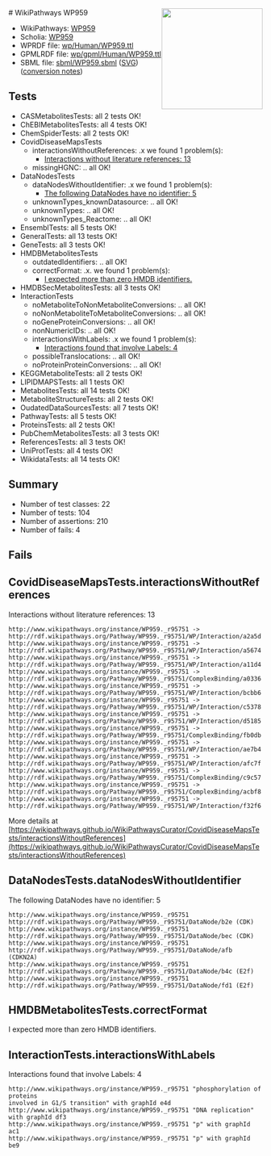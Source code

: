 <img style="float: right; width: 200px" src="../logo.png" />
# WikiPathways WP959

* WikiPathways: [WP959](https://identifiers.org/wikipathways:WP959)
* Scholia: [WP959](https://scholia.toolforge.org/wikipathways/WP959)
* WPRDF file: [wp/Human/WP959.ttl](../wp/Human/WP959.ttl)
* GPMLRDF file: [wp/gpml/Human/WP959.ttl](../wp/gpml/Human/WP959.ttl)
* SBML file: [sbml/WP959.sbml](../sbml/WP959.sbml) ([SVG](../sbml/WP959.svg)) ([conversion notes](../sbml/WP959.txt))

## Tests
* CASMetabolitesTests: all 2 tests OK!
* ChEBIMetabolitesTests: all 4 tests OK!
* ChemSpiderTests: all 2 tests OK!
* CovidDiseaseMapsTests
    * interactionsWithoutReferences: .x we found 1 problem(s):
        * [Interactions without literature references: 13](#9701cce4)
    * missingHGNC: .. all OK!
* DataNodesTests
    * dataNodesWithoutIdentifier: .x we found 1 problem(s):
        * [The following DataNodes have no identifier: 5](#d2d32fa4)
    * unknownTypes_knownDatasource: .. all OK!
    * unknownTypes: .. all OK!
    * unknownTypes_Reactome: .. all OK!
* EnsemblTests: all 5 tests OK!
* GeneralTests: all 13 tests OK!
* GeneTests: all 3 tests OK!
* HMDBMetabolitesTests
    * outdatedIdentifiers: .. all OK!
    * correctFormat: .x. we found 1 problem(s):
        * [I expected more than zero HMDB identifiers.](#ad154c1e)
* HMDBSecMetabolitesTests: all 3 tests OK!
* InteractionTests
    * noMetaboliteToNonMetaboliteConversions: .. all OK!
    * noNonMetaboliteToMetaboliteConversions: .. all OK!
    * noGeneProteinConversions: .. all OK!
    * nonNumericIDs: .. all OK!
    * interactionsWithLabels: .x we found 1 problem(s):
        * [Interactions found that involve Labels: 4](#630d267b)
    * possibleTranslocations: .. all OK!
    * noProteinProteinConversions: .. all OK!
* KEGGMetaboliteTests: all 2 tests OK!
* LIPIDMAPSTests: all 1 tests OK!
* MetabolitesTests: all 14 tests OK!
* MetaboliteStructureTests: all 2 tests OK!
* OudatedDataSourcesTests: all 7 tests OK!
* PathwayTests: all 5 tests OK!
* ProteinsTests: all 2 tests OK!
* PubChemMetabolitesTests: all 3 tests OK!
* ReferencesTests: all 3 tests OK!
* UniProtTests: all 4 tests OK!
* WikidataTests: all 14 tests OK!


## Summary

* Number of test classes: 22
* Number of tests: 104
* Number of assertions: 210
* Number of fails: 4

## Fails

<a name="9701cce4" />

## CovidDiseaseMapsTests.interactionsWithoutReferences

Interactions without literature references: 13
```
http://www.wikipathways.org/instance/WP959._r95751 -> http://rdf.wikipathways.org/Pathway/WP959._r95751/WP/Interaction/a2a5d
http://www.wikipathways.org/instance/WP959._r95751 -> http://rdf.wikipathways.org/Pathway/WP959._r95751/WP/Interaction/a5674
http://www.wikipathways.org/instance/WP959._r95751 -> http://rdf.wikipathways.org/Pathway/WP959._r95751/WP/Interaction/a11d4
http://www.wikipathways.org/instance/WP959._r95751 -> http://rdf.wikipathways.org/Pathway/WP959._r95751/ComplexBinding/a0336
http://www.wikipathways.org/instance/WP959._r95751 -> http://rdf.wikipathways.org/Pathway/WP959._r95751/WP/Interaction/bcbb6
http://www.wikipathways.org/instance/WP959._r95751 -> http://rdf.wikipathways.org/Pathway/WP959._r95751/WP/Interaction/c5378
http://www.wikipathways.org/instance/WP959._r95751 -> http://rdf.wikipathways.org/Pathway/WP959._r95751/WP/Interaction/d5185
http://www.wikipathways.org/instance/WP959._r95751 -> http://rdf.wikipathways.org/Pathway/WP959._r95751/ComplexBinding/fb0db
http://www.wikipathways.org/instance/WP959._r95751 -> http://rdf.wikipathways.org/Pathway/WP959._r95751/WP/Interaction/ae7b4
http://www.wikipathways.org/instance/WP959._r95751 -> http://rdf.wikipathways.org/Pathway/WP959._r95751/WP/Interaction/afc7f
http://www.wikipathways.org/instance/WP959._r95751 -> http://rdf.wikipathways.org/Pathway/WP959._r95751/ComplexBinding/c9c57
http://www.wikipathways.org/instance/WP959._r95751 -> http://rdf.wikipathways.org/Pathway/WP959._r95751/ComplexBinding/acbf8
http://www.wikipathways.org/instance/WP959._r95751 -> http://rdf.wikipathways.org/Pathway/WP959._r95751/WP/Interaction/f32f6
```

More details at [https://wikipathways.github.io/WikiPathwaysCurator/CovidDiseaseMapsTests/interactionsWithoutReferences](https://wikipathways.github.io/WikiPathwaysCurator/CovidDiseaseMapsTests/interactionsWithoutReferences)

<a name="d2d32fa4" />

## DataNodesTests.dataNodesWithoutIdentifier

The following DataNodes have no identifier: 5
```
http://www.wikipathways.org/instance/WP959._r95751 http://rdf.wikipathways.org/Pathway/WP959._r95751/DataNode/b2e (CDK)
http://www.wikipathways.org/instance/WP959._r95751 http://rdf.wikipathways.org/Pathway/WP959._r95751/DataNode/bec (CDK)
http://www.wikipathways.org/instance/WP959._r95751 http://rdf.wikipathways.org/Pathway/WP959._r95751/DataNode/afb (CDKN2A)
http://www.wikipathways.org/instance/WP959._r95751 http://rdf.wikipathways.org/Pathway/WP959._r95751/DataNode/b4c (E2f)
http://www.wikipathways.org/instance/WP959._r95751 http://rdf.wikipathways.org/Pathway/WP959._r95751/DataNode/fd1 (E2f)
```

<a name="ad154c1e" />

## HMDBMetabolitesTests.correctFormat

I expected more than zero HMDB identifiers.
<a name="630d267b" />

## InteractionTests.interactionsWithLabels

Interactions found that involve Labels: 4
```
http://www.wikipathways.org/instance/WP959._r95751 "phosphorylation of proteins
involved in G1/S transition" with graphId e4d
http://www.wikipathways.org/instance/WP959._r95751 "DNA replication" with graphId df3
http://www.wikipathways.org/instance/WP959._r95751 "p" with graphId ac1
http://www.wikipathways.org/instance/WP959._r95751 "p" with graphId be9
```

